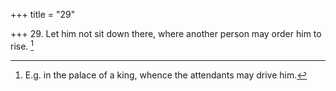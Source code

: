 +++
title = "29"

+++
29. Let him not sit down there, where another person may order him to rise. [^19] 


[^19]:  E.g. in the palace of a king, whence the attendants may drive him.
